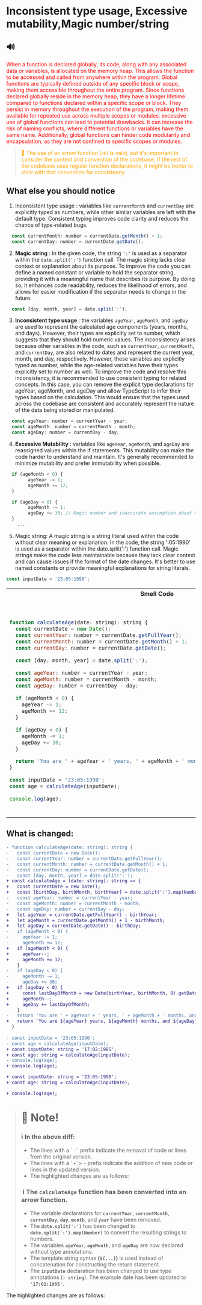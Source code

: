 <style>
r { color: Red }
o { color: Orange }
g { color: Green }
</style>

# Inconsistent type usage, Excessive mutability,Magic number/string

## 🔊 
<r>When a function is declared globally, its code, along with any associated data or variables, is allocated on the memory heap. This allows the function to be accessed and called from anywhere within the program. Global functions are typically defined outside of any specific block or scope, making them accessible throughout the entire program. Since functions declared globally reside in the memory heap, they have a longer lifetime compared to functions declared within a specific scope or block. They persist in memory throughout the execution of the program, making them available for repeated use across multiple scopes or modules. excessive use of global functions can lead to potential drawbacks. It can increase the risk of naming conflicts, where different functions or variables have the same name. Additionally, global functions can hinder code modularity and encapsulation, as they are not confined to specific scopes or modules.</r>

> <o>📝 The use of an arrow function (=>) is valid, but it's important to consider the context and convention of the codebase. If the rest of the codebase uses regular function declarations, it might be better to stick with that convention for consistency. </o>

## **What else you should notice**

1. Inconsistent type usage : variables like ``currentMonth`` and ``currentDay`` are explicitly typed as numbers, while other similar variables are left with the default type. Consistent typing improves code clarity and reduces the chance of type-related bugs.

```js
  const currentMonth: number = currentDate.getMonth() + 1;
  const currentDay: number = currentDate.getDate();
```

2. **Magic string** : In the given code, the string ``':'`` is used as a separator within the ``date.split(':')`` function call. The magic string lacks clear context or explanation about its purpose. To improve the code you can define a named constant or variable to hold the separator string, providing it with a meaningful name that describes its purpose. By doing so, it enhances code readability, reduces the likelihood of errors, and allows for easier modification if the separator needs to change in the future.

```js
  const [day, month, year] = date.split(':');
```

3. **Inconsistent type usage** : the variables ``ageYear``, ``ageMonth``, and ``ageDay`` are used to represent the calculated age components (years, months, and days). However, their types are explicitly set to number, which suggests that they should hold numeric values. The inconsistency arises because other variables in the code, such as ``currentYear``, ``currentMonth``, and ``currentDay``, are also related to dates and represent the current year, month, and day, respectively. However, these variables are explicitly typed as number, while the age-related variables have their types explicitly set to number as well. To improve the code and resolve this inconsistency, it is recommended to use consistent typing for related concepts. In this case, you can remove the explicit type declarations for ageYear, ageMonth, and ageDay and allow TypeScript to infer their types based on the calculation. This would ensure that the types used across the codebase are consistent and accurately represent the nature of the data being stored or manipulated.

```js
  const ageYear: number = currentYear - year;
  const ageMonth: number = currentMonth - month;
  const ageDay: number = currentDay - day;
```

4. **Excessive Mutability** : variables like ``ageYear``, ``ageMonth``, and ``ageDay`` are reassigned values within the if statements. This mutability can make the code harder to understand and maintain. It's generally recommended to minimize mutability and prefer immutability when possible.


```js
  if (ageMonth < 0) {
        ageYear -= 1;
        ageMonth += 12;
  }

  if (ageDay < 0) {
        ageMonth -= 1;
        ageDay += 30; // Magic number and inaccurate assumption about month length
  }
    ...
```

5. Magic string: A magic string is a string literal used within the code without clear meaning or explanation. In the code, the string ':05:1990' is used as a separator within the date.split(':') function call. Magic strings make the code less maintainable because they lack clear context and can cause issues if the format of the date changes. It's better to use named constants or provide meaningful explanations for string literals.

```js
const inputDate = '23:05:1990';
```

<table>
<tr>
<th>Smell Code</th>
<th>Refactored Code</th>
</tr>
<tr>
<td>
  
```js

function calculateAge(date: string): string {
  const currentDate = new Date();
  const currentYear: number = currentDate.getFullYear();
  const currentMonth: number = currentDate.getMonth() + 1;
  const currentDay: number = currentDate.getDate();

  const [day, month, year] = date.split(':');

  const ageYear: number = currentYear - year;
  const ageMonth: number = currentMonth - month;
  const ageDay: number = currentDay - day;

  if (ageMonth < 0) {
    ageYear -= 1;
    ageMonth += 12;
  }

  if (ageDay < 0) {
    ageMonth -= 1;
    ageDay += 30;
  }

  return 'You are ' + ageYear + ' years, ' + ageMonth + ' months, and ' + ageDay + ' days old.';
}

const inputDate = '23:05:1990';
const age = calculateAge(inputDate);

console.log(age);

```
  
</td>
<td>

```js
const  calculateAge = (date: string): string => {
    const currentDate = new Date();
    const [birthDay, birthMonth, birthYear] = date.split(':').map(Number);
  
    let ageYear = currentDate.getFullYear() - birthYear;
    let ageMonth = currentDate.getMonth() + 1 - birthMonth;
    let ageDay = currentDate.getDate() - birthDay;
  
    if (ageMonth < 0) {
      ageYear--;
      ageMonth += 12;
    }
  
    if (ageDay < 0) {
      const lastDayOfMonth = new Date(birthYear, birthMonth, 0).getDate();
      ageMonth--;
      ageDay += lastDayOfMonth;
    }
  
    return `You are ${ageYear} years, ${ageMonth} months, and ${ageDay} days old.`;
  }
  
  const inputDate: string = '17:02:1985';
  const age: string = calculateAge(inputDate);
  
  console.log(age);
  

const inputDate: string = '23:05:1990';
const age: string = calculateAge(inputDate);

console.log(age);

```

</td>
</tr>
</table>

## What is changed: 

```diff
- function calculateAge(date: string): string {
-   const currentDate = new Date();
-   const currentYear: number = currentDate.getFullYear();
-   const currentMonth: number = currentDate.getMonth() + 1;
-   const currentDay: number = currentDate.getDate();
-   const [day, month, year] = date.split(':');
+ const calculateAge = (date: string): string => {
+   const currentDate = new Date();
+   const [birthDay, birthMonth, birthYear] = date.split(':').map(Number);
-   const ageYear: number = currentYear - year;
-   const ageMonth: number = currentMonth - month;
-   const ageDay: number = currentDay - day;
+   let ageYear = currentDate.getFullYear() - birthYear;
+   let ageMonth = currentDate.getMonth() + 1 - birthMonth;
+   let ageDay = currentDate.getDate() - birthDay;
-   if (ageMonth < 0) {
-     ageYear -= 1;
-     ageMonth += 12;
+   if (ageMonth < 0) {
+     ageYear--;
+     ageMonth += 12;
    }
-   if (ageDay < 0) {
-     ageMonth -= 1;
-     ageDay += 30;
+   if (ageDay < 0) {
+     const lastDayOfMonth = new Date(birthYear, birthMonth, 0).getDate();
+     ageMonth--;
+     ageDay += lastDayOfMonth;
    }
-   return 'You are ' + ageYear + ' years, ' + ageMonth + ' months, and ' + ageDay + ' days old.';
+   return `You are ${ageYear} years, ${ageMonth} months, and ${ageDay} days old.`;
  }
  
- const inputDate = '23:05:1990';
- const age = calculateAge(inputDate);
+ const inputDate: string = '17:02:1985';
+ const age: string = calculateAge(inputDate);
- console.log(age);
+ console.log(age);

+ const inputDate: string = '23:05:1990';
+ const age: string = calculateAge(inputDate);

+ console.log(age);

```


> # 📝 Note!
> ### ℹ️ In the above diff:
> - The lines with a `` `-` `` prefix indicate the removal of code or lines from the original version.
> - The lines with a `` `+` ``> - prefix indicate the addition of new code or lines in the updated version.
> - The highlighted changes are as follows:
> ###  ℹ️ The **``calculateAge``** function has been converted into an arrow function.
> - The variable declarations for **``currentYear``**, **``currentMonth``**, **``currentDay``**, **``day``**, **``month``**, and **``year``** have been removed.
> - The **``date.split(':')``** has been changed to **``date.split(':').map(Number)``** to convert the resulting strings to numbers.
> - The variables **``ageYear``**, **``ageMonth``**, and **``ageDay``** are now declared without type annotations.
> - The template string syntax **(``${...}``)** is used instead of concatenation for constructing the return statement.
> - The **``inputDate``** declaration has been changed to use type annotations (**``: string``**).
The example date has been updated to **``'17:02:1985'``**.

The highlighted changes are as follows:


